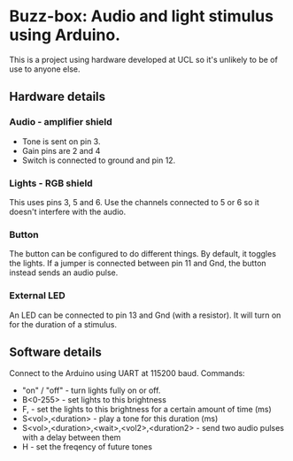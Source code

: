 # Buzz-box: Audio and light stimulus using Arduino.

This is a project using hardware developed at UCL so it's unlikely to be of use to anyone else.

## Hardware details
### Audio - amplifier shield

* Tone is sent on pin 3.
* Gain pins are 2 and 4
* Switch is connected to ground and pin 12.

### Lights - RGB shield

This uses pins 3, 5 and 6. Use the channels connected to 5 or 6 so it doesn't interfere with the audio.

### Button

The button can be configured to do different things. By default, it toggles the lights. If a jumper is connected between pin 11 and Gnd, the button instead sends an audio pulse.

### External LED

An LED can be connected to pin 13 and Gnd (with a resistor). It will turn on for the duration of a stimulus.

## Software details

Connect to the Arduino using UART at 115200 baud. Commands:

* "on" / "off" - turn lights fully on or off.
* B<0-255> - set lights to this brightness
* F<brightness>,<duration> - set the lights to this brightness for a certain amount of time (ms)
* S\<vol\>,\<duration\> - play a tone for this duration (ms)
* S\<vol\>,\<duration\>,\<wait\>,\<vol2\>,\<duration2\> - send two audio pulses with a delay between them
* H<freq> - set the freqency of future tones
